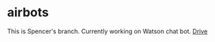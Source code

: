 # airbots
This is Spencer's branch. Currently working on Watson chat bot.
<a href="https://drive.google.com/drive/folders/0B46_S_7Gl5_rTGlwYjUwTk5oOTQ?usp=sharing">Drive</a>
